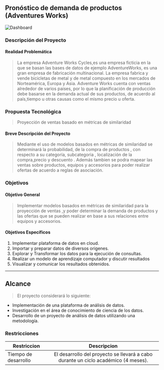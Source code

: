 ## Pronóstico de demanda de productos (Adventures Works)
![Dashboard](http://www.lawcycles.co.uk/wp-content/uploads/2011/10/DSC01895-Edit.jpg)
### Descripción del Proyecto
#### Realidad Problemática
> La empresa Adventure Works Cycles,es una empresa ficticia en la que se basan las bases de datos de ejemplo AdventureWorks, es una gran empresa de fabricación multinacional. La empresa fabrica y vende bicicletas de metal y de metal compuesto en los mercados de Norteamérica, Europa y Asia. 
> Adventure Works cuenta con ventas alrededor de varios paises, por lo que la planificación de producción debe basarse en la demanda actual de sus productos, de acuerdo al país,tiempo u otras causas como el mismo precio u oferta.

### Propuesta Tecnológica
> Proyección de ventas basado en métricas de similaridad
#### Breve Descripción del Proyecto
> Mediante el uso de modelos basados en métricas de similaridad se determinará la probabilidad, de la compra de productos , con respecto a su categoría, subcategoria , localización de la compra,precio y descuento . Además tambien se podra mapear las ventas sobre productos, equipos y accesorios para poder realizar ofertas de acuerdo a reglas de asociación.

### Objetivos
#### Objetivo General
> Implementar modelos basados en métricas de similaridad para la proyección de ventas ,y poder determinar la demanda de productos y las ofertas que se pueden realizar en base a sus relaciones entre equipos y accesorios.

#### Objetivos Específicos
1. Implementar plataforma de datos en cloud.
1. Importar y preparar datos de diversos origenes.
1. Explorar y Transformar los datos para la ejecución de consultas.
1. Realizar un modelo de aprendizaje computador y discutir resultados
1. Visualizar y comunicar los resultados obtenidos.

---
## Alcance
> El proyecto considerará lo siguiente:
* Implementación de una plataforma de análisis de datos.
* Investigación en el área de conocimiento de ciencia de los datos.
* Desarrollo de un proyecto de análisis de datos utilizando una metodología.
### Restricciones
| Restriccion   | Descripcion   |
| ------------- | :-----------:|
| Tiempo de desarrollo      | El desarrollo del proyecto se llevará a cabo durante un ciclo académico (4 meses). |
       
